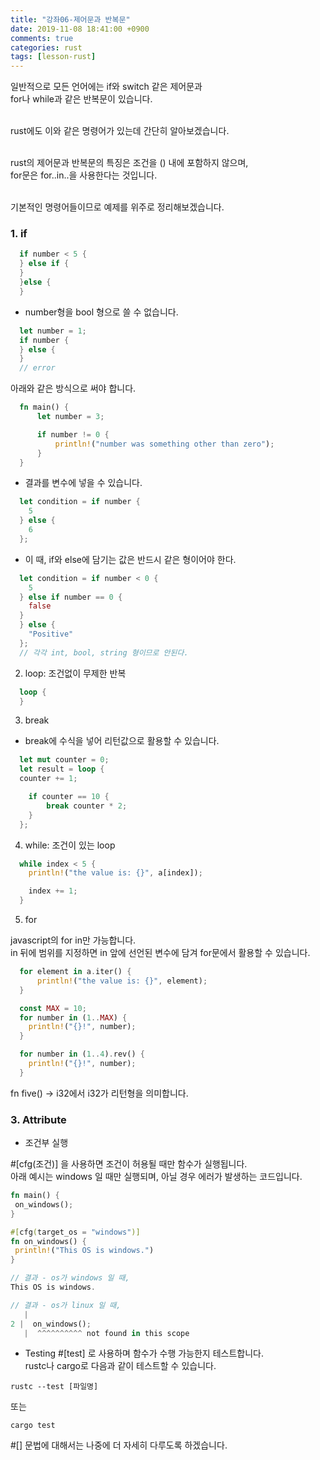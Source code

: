 ```yaml
---
title: "강좌06-제어문과 반복문"
date: 2019-11-08 18:41:00 +0900
comments: true
categories: rust
tags: [lesson-rust]
---
```



일반적으로 모든 언어에는 if와 switch 같은 제어문과<br>
for나 while과 같은 반복문이 있습니다.<br><br>

rust에도 이와 같은 명령어가 있는데 간단히 알아보겠습니다.<br><br>

rust의 제어문과 반복문의 특징은 조건을 () 내에 포함하지 않으며,<br>
for문은 for..in..을 사용한다는 것입니다.<br><br>

기본적인 명령어들이므로 예제를 위주로 정리해보겠습니다.<br>



### 1. if

```rust
  if number < 5 {
  } else if {
  }
  }else {
  }
```



- number형을 bool 형으로 쓸 수 없습니다.

```rust
  let number = 1;
  if number {
  } else {
  }
  // error 
```


아래와 같은 방식으로 써야 합니다.

```rust
  fn main() {
      let number = 3;

      if number != 0 {
          println!("number was something other than zero");
      }
  }
```



- 결과를 변수에 넣을 수 있습니다.

```rust
  let condition = if number {
    5
  } else {
    6
  };
```

        
- 이 때, if와 else에 담기는 값은 반드시 같은 형이어야 한다.
  
```rust
  let condition = if number < 0 {
    5
  } else if number == 0 {
    false
  }
  } else {
    "Positive"
  };
  // 각각 int, bool, string 형이므로 안된다. 
```
        

2. loop: 조건없이 무제한 반복
  
```rust
  loop {
  }
```

        
3. break

 - break에 수식을 넣어 리턴값으로 활용할 수 있습니다.
 
```rust
  let mut counter = 0;
  let result = loop {
  counter += 1;

    if counter == 10 {
        break counter * 2;
    }
  };
```
   
   
4. while: 조건이 있는 loop

```rust
  while index < 5 {
    println!("the value is: {}", a[index]);

    index += 1;
  }
  ```

5. for

javascript의 for in만 가능합니다. <br>in 뒤에 범위를 지정하면 in 앞에 선언된 변수에 담겨 for문에서 활용할 수 있습니다.

```rust
  for element in a.iter() {
      println!("the value is: {}", element);
  }

  const MAX = 10;
  for number in (1..MAX) {
    println!("{}!", number);
  }

  for number in (1..4).rev() {
    println!("{}!", number);
  }
  ```
    
fn five() -> i32에서 i32가 리턴형을 의미합니다.<br>



 
  
### 3. Attribute

- 조건부 실행

#[cfg(조건)] 을 사용하면 조건이 허용될 때만 함수가 실행됩니다.<br>
아래 예시는 windows 일 때만 실행되며, 아닐 경우 에러가 발생하는 코드입니다.


```rust
fn main() {
 on_windows();
}

#[cfg(target_os = "windows")]
fn on_windows() {
 println!("This OS is windows.")
}

// 결과 - os가 windows 일 때,
This OS is windows.

// 결과 - os가 linux 일 때,
   |
2 |  on_windows();
   |  ^^^^^^^^^^ not found in this scope
```


- Testing
#[test] 로 사용하며 함수가 수행 가능한지 테스트합니다.<br>
rustc나 cargo로 다음과 같이 테스트할 수 있습니다.

```command
rustc --test [파일명]
```

또는

```command
cargo test
```


#[] 문법에 대해서는 나중에 더 자세히 다루도록 하겠습니다.